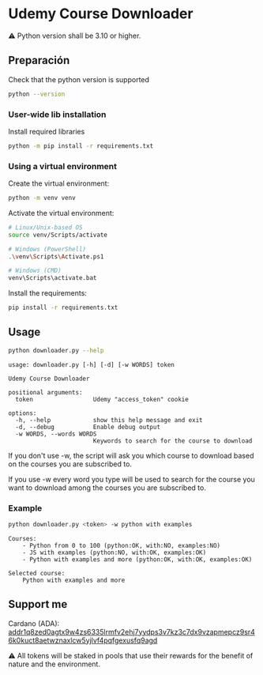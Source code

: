 # Udemy Course Downloader

⚠ Python version shall be 3.10 or higher.

## Preparación

Check that the python version is supported
```bash
python --version
```

### User-wide lib installation

Install required libraries
```bash
python -m pip install -r requirements.txt
```

### Using a virtual environment

Create the virtual environment:
```bash
python -m venv venv
```

Activate the virtual environment:
```bash
# Linux/Unix-based OS
source venv/Scripts/activate

# Windows (PowerShell)
.\venv\Scripts\Activate.ps1

# Windows (CMD)
venv\Scripts\activate.bat
```

Install the requirements:
```bash
pip install -r requirements.txt
```


## Usage
```bash
python downloader.py --help
```

```
usage: downloader.py [-h] [-d] [-w WORDS] token

Udemy Course Downloader

positional arguments:
  token                 Udemy "access_token" cookie

options:
  -h, --help            show this help message and exit
  -d, --debug           Enable debug output
  -w WORDS, --words WORDS
                        Keywords to search for the course to download
```

If you don't use -w, the script will ask you which course to download based on the courses you are subscribed to.

If you use -w every word you type will be used to search for the course you want to download among the courses you are subscribed to.

### Example

```bash
python downloader.py <token> -w python with examples
```

```
Courses:
    - Python from 0 to 100 (python:OK, with:NO, examples:NO)
    - JS with examples (python:NO, with:OK, examples:OK)
    - Python with examples and more (python:OK, with:OK, examples:OK)

Selected course:
    Python with examples and more
```

## Support me
Cardano (ADA): [addr1q8zed0agtx9w4zs6335lrmfv2ehj7yydps3v7kz3c7dx9vzapmepcz9sr46k0kuct8aetwznaxlcw5yjlvf4pqfgexusfq9agd](https://cardanoscan.io/address/013501158d71cb447e20af1537893735596ca8a1a71cb9af2632bb71285d0ef21c08b01d7567db9859fb95b853e9bf875092fb13508128c9b9)

⚠ All tokens will be staked in pools that use their rewards for the benefit of nature and the environment.